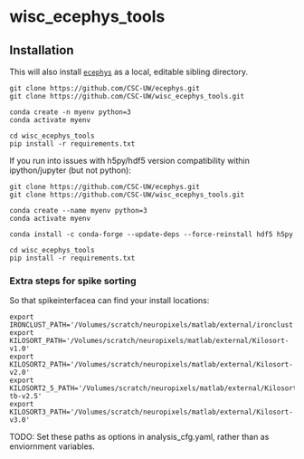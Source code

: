 # wisc_ecephys_tools

## Installation
This will also install [`ecephys`](https://github.com/CSC-UW/ecephys) as a local, editable sibling directory.
```
git clone https://github.com/CSC-UW/ecephys.git
git clone https://github.com/CSC-UW/wisc_ecephys_tools.git

conda create -n myenv python=3
conda activate myenv

cd wisc_ecephys_tools
pip install -r requirements.txt
```

If you run into issues with h5py/hdf5 version compatibility within ipython/jupyter (but not python):
```
git clone https://github.com/CSC-UW/ecephys.git
git clone https://github.com/CSC-UW/wisc_ecephys_tools.git

conda create --name myenv python=3
conda activate myenv

conda install -c conda-forge --update-deps --force-reinstall hdf5 h5py

cd wisc_ecephys_tools
pip install -r requirements.txt
```

### Extra steps for spike sorting
So that spikeinterfacea can find your install locations:
```
export IRONCLUST_PATH='/Volumes/scratch/neuropixels/matlab/external/ironclust'
export KILOSORT_PATH='/Volumes/scratch/neuropixels/matlab/external/Kilosort-v1.0'
export KILOSORT2_PATH='/Volumes/scratch/neuropixels/matlab/external/Kilosort-v2.0'
export KILOSORT2_5_PATH='/Volumes/scratch/neuropixels/matlab/external/Kilosort-tb-v2.5'
export KILOSORT3_PATH='/Volumes/scratch/neuropixels/matlab/external/Kilosort-v3.0'
```
TODO: Set these paths as options in analysis_cfg.yaml, rather than as enviornment variables.
